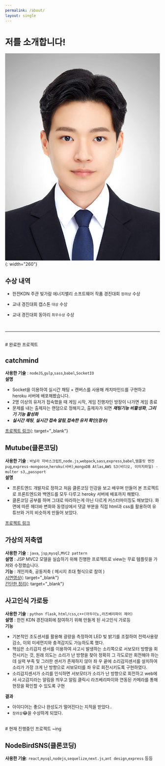 ```yaml
---
permalink: /about/
layout: single
---
```


# 저를 소개합니다!

![Image Alt 텍스트](/assets/images/chanhoprofile.jpg){: width="260"}

## 수상 내역

- 한전KDN 주관 빛가람 에너지밸리 소프트웨어 작품 경진대회 `장려상` 수상
- 교내 경진대회 캡스톤 `대상` 수상
- 교내 경진대회 동아리 `최우수상` 수상

  <br>

---

<br>
# 완료한 프로젝트

## catchmind

**사용한 기술** : `nodeJS`,`gulp`,`sass`,`babel`,`SocketIO` <br>
**설명**

- Socket을 이용하여 실시간 채팅 + 캔버스를 사용해 캐치마인드를 구현하고 heroku 서버에 배포해봤습니다.
- 2명 이상의 유저가 접속했을 때 게임 시작, 게임 진행자인 방장이 나가면 게임 종료
- 문제를 내는 출제자는 랜덤으로 정해지고, 출제자가 되면 **_채팅기능 비활성화_**, **_그리기 기능 활성화_**
- **_실시간 채팅_**, **_실시간 접속 알림_**,**_접속한 유저 확인(점수)_**

[프로젝트 링크](https://catchmind-ych.herokuapp.com/){: target="\_blank"}

## Mutube(클론코딩)

**사용한 기술** : `바닐라 자바스크립트`,`node.js`,`webpack`,`sass`,`express`,`babel`,`템플릿 엔진 pug`,`express-mongoose`,`heroku(서버)`,`mongoDB Atlas`,`AWS S3(비디오, 이미지파일) - multer s3,`,`passport` <br>
**설명**

- 프론트엔드 개발자로 정하고 처음 클론코딩 인강을 보고 배우며 만들어 본 프로젝트로 프론트엔드와 백엔드를 모두 다루고 heroky 서버에 배포까지 해봤다.
- 클론코딩 공부를 하며 그대로 따라하는게 아닌 다르게 커스터마이징도 해보았다. 화면에 따른 헤더바 변화와 동영상에서 댓글 부분을 직접 html과 css를 활용하여 유튜브와 거의 비슷하게 만들어 보았다. <br>

[프로젝트 링크](https://powerful-fortress-80578.herokuapp.com/)

## 가상의 저축앱

**사용한 기술** : `java`, `jsp`,`mysql`,`MVC2 pattern` <br>
**설명** : JSP MVC2 모델을 실습하기 위해 진행한 프로젝트로 view는 무료 템플릿을 가져와 수정했습니다.<br>
**기능** : 개인저축, 공동저축 ( 메시지 초대 형식으로 참여 ) <br>
[시연영상](https://tv.kakao.com/v/405624719){: target="\_blank"}<br>
[간단한 정리](https://studyingych.tistory.com/21){: target="\_blank"}

## 사고인식 가로등

**사용한 기술** : `python flask`, `html/css`,`c++(아두이노,라즈베리파이 제어)` <br>
**설명** : 한전 KDN 경진대회에 참여하기 위해 만들게 된 사고인식 가로등<br>
**기능**

- 기본적인 조도센서를 활용해 광량을 측정하여 LED 빛 밝기를 조절하여 전력사용량 감소, 이외 미세먼지와 충격감지도 가능하도록 했다.
- 핵심은 소리감지 센서를 이용하여 사고시 발생하는 소리쪽으로 서보모터 방향을 회전시키는 것, 원래 의도는 소리가 난 방향을 찾아 정확히 그 각도로만 회전해야 하는데 실력 부족 및 그러한 센서가 존재하지 않아 좌 우 끝에 소리감지센서를 설치하여 소리가 가장 크게 난 방향으로 서보모터를 좌 우로 회전시키도록 구현하였다.
- 소리감지센서가 소리를 인식하면 서보모터가 소리가 난 방향으로 회전하고 web에서 사고감지라는 알림을 띄우고 알림 클릭시 라즈베리파이와 연동된 카메라를 통해 현장을 확인할 수 있도록 구현 <br>

**결과**

- 아이디어는 좋으나 완성도가 떨어진다는 지적을 받았다..
- `장려상`😂을 수상하게 되었다. <br>

<br>
# 현재 진행중인 프로젝트 ~ing

## NodeBirdSNS(클론코딩)

**사용한 기술**: `react`,`mysql`,`nodejs`,`sequelize`,`next.js`,`ant design`,`express` 등등
